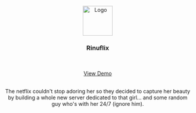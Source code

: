 
<br />
<div align="center">
  <a href="https://github.com/JoaoFranco03/photography-portfolio">
    <img src="dist/assets/Logo.jpg" alt="Logo" width="80" height="80">
  </a>

  <h3 align="center">Rinuflix</h3>

  <p align="center">
    <br />
    <br />
    <a href="https://lovealbum.netlify.app/">View Demo</a>
    <br />
    <br />
    <p>The netflix couldn't stop adoring her so they decided to capture her beauty by building a whole new server dedicated to that girl... and some random guy who's with her 24/7 (ignore him).
<p>
    
  </p>